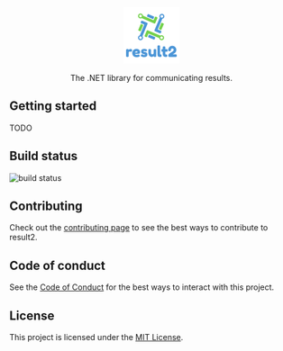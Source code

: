 <p align="center"><a href="https://github.com/marcusturewicz/result2"><img src="logo.png" alt="result2 logo" height="100"/></a></p>
<p align="center">The .NET library for communicating results.</p>

## Getting started
TODO

## Build status
![build status](https://github.com/marcusturewicz/result2/workflows/CI/CD/badge.svg)
<!-- [![Nuget](https://img.shields.io/nuget/v/jsonv)](https://www.nuget.org/packages/jsonv)
# [![Nuget](https://img.shields.io/nuget/dt/jsonv)](https://www.nuget.org/packages/jsonv) -->

## Contributing

Check out the [contributing page](CONTRIBUTING.md) to see the best ways to contribute to result2.

## Code of conduct

See the [Code of Conduct](CODE_OF_CONDUCT.md) for the best ways to interact with this project.

## License

This project is licensed under the [MIT License](LICENSE).

